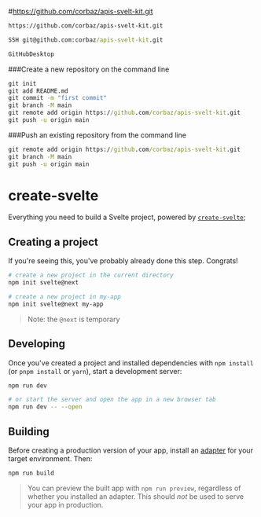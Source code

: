 #https://github.com/corbaz/apis-svelt-kit.git

```cmd
https://github.com/corbaz/apis-svelt-kit.git

SSH git@github.com:corbaz/apis-svelt-kit.git

GitHubDesktop
```


###Create a new repository on the command line

```cmd
git init
git add README.md
git commit -m "first commit"
git branch -M main
git remote add origin https://github.com/corbaz/apis-svelt-kit.git
git push -u origin main
```
###Push an existing repository from the command line

```cmd
git remote add origin https://github.com/corbaz/apis-svelt-kit.git
git branch -M main
git push -u origin main
```

# create-svelte

Everything you need to build a Svelte project, powered by [`create-svelte`](https://github.com/sveltejs/kit/tree/master/packages/create-svelte);

## Creating a project

If you're seeing this, you've probably already done this step. Congrats!

```bash
# create a new project in the current directory
npm init svelte@next

# create a new project in my-app
npm init svelte@next my-app
```

> Note: the `@next` is temporary

## Developing

Once you've created a project and installed dependencies with `npm install` (or `pnpm install` or `yarn`), start a development server:

```bash
npm run dev

# or start the server and open the app in a new browser tab
npm run dev -- --open
```

## Building

Before creating a production version of your app, install an [adapter](https://kit.svelte.dev/docs#adapters) for your target environment. Then:

```bash
npm run build
```

> You can preview the built app with `npm run preview`, regardless of whether you installed an adapter. This should _not_ be used to serve your app in production.
